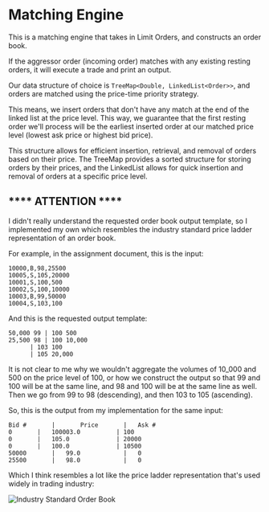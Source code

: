 # Matching Engine

This is a matching engine that takes in Limit Orders, and constructs an order book.

If the aggressor order (incoming order) matches with any existing resting orders, it will execute a trade and print an output.

Our data structure of choice is `TreeMap<Double, LinkedList<Order>>`, and orders are matched using the price-time priority strategy.

This means, we insert orders that don't have any match at the end of the linked list at the price level. This way, we guarantee that the first resting order we'll process will be the earliest inserted order at our matched price level (lowest ask price or highest bid price).

This structure allows for efficient insertion, retrieval, and removal of orders based on their price. The TreeMap provides a sorted structure for storing orders by their prices, and the LinkedList allows for quick insertion and removal of orders at a specific price level.

## **** ATTENTION ****
I didn't really understand the requested order book output template, so I implemented my own which resembles the industry standard price ladder representation of an order book.

For example, in the assignment document, this is the input:
```
10000,B,98,25500
10005,S,105,20000
10001,S,100,500
10002,S,100,10000
10003,B,99,50000
10004,S,103,100
```
And this is the requested output template:
```
50,000 99 | 100 500
25,500 98 | 100 10,000
      | 103 100
      | 105 20,000
```

It is not clear to me why we wouldn't aggregate the volumes of 10_000 and 500 on the price level of 100, or how we construct the output so that 99 and 100 will be at the same line, and 98 and 100 will be at the same line as well. Then we go from 99 to 98 (descending), and then 103 to 105 (ascending).

So, this is the output from my implementation for the same input:
```
Bid #		|		Price       |	Ask #
0		|	100003.0          |	100
0		|	105.0             |	20000
0		|	100.0             |	10500
50000		|	99.0			|	0
25500		|	98.0			|	0
```
Which I think resembles a lot like the price ladder representation that's used widely in trading industry:

![Industry Standard Order Book](https://i.imgur.com/Dh7wYn0.jpg)

